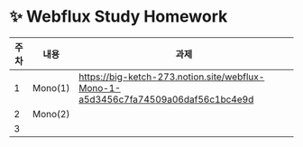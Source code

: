 

# ✨ Webflux Study Homework
|주차|내용|과제|
|------|-------|--------|
|1|Mono(1)|https://big-ketch-273.notion.site/webflux-Mono-1-a5d3456c7fa74509a06daf56c1bc4e9d|
|2|Mono(2)||
|3|||
